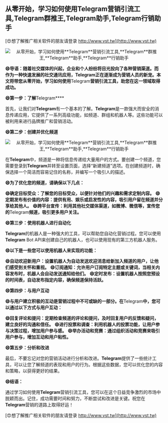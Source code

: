 ## **从零开始，学习如何使用**Telegram**营销引流工具,**Telegram**群推王,**Telegram**助手,**Telegram**行销助手**

[😍想了解推广相关软件的朋友请登录 http://www.vst.tw](http://www.vst.tw)

 <center><img src="https://vst.tw/MP4/tuiguang/png/4.png" alt="从零开始，学习如何使用**Telegram**营销引流工具,**Telegram**群推王,**Telegram**助手,**Telegram**行销助手"></center>

**😄导语：随着社交媒体的兴起，企业和个人纷纷将目光投向了各种营销渠道。而作为一种快速发展的社交通讯应用，**Telegram**正在逐渐成为营销人员的新宠。本文将带您从零开始，学习如何使用**Telegram**营销引流工具，助您在这一领域取得成功。**

**😄第一步：了解**Telegram****

首先，让我们对**Telegram**有一个基本的了解。**Telegram**是一款强大而安全的消息传递应用，它提供了一系列高级功能，如频道、群组和机器人等。这些功能可以被利用来进行品牌推广和营销活动。

**😄第二步：创建并优化频道**

 <center><img src="https://vst.tw/MP4/tuiguang/png/8.png" alt="从零开始，学习如何使用**Telegram**营销引流工具,**Telegram**群推王,**Telegram**助手,**Telegram**行销助手"></center>

在**Telegram**中，频道是一种将信息传递给大量用户的方式。要创建一个频道，您需要登录到**Telegram**并转至设置页面，选择“新建频道”选项。在创建频道时，确保选择一个简洁而容易记住的名称，并编写一个吸引人的描述。

**😄为了优化您的频道，请确保以下几点：**

**😄确定目标受众：了解您的目标受众，以便针对他们的兴趣和需求定制内容。**
**😄定期发布有价值的内容：提供有用、娱乐或启发性的内容，吸引用户留在频道并分享给其他人。**
**😄跨平台宣传：利用其他社交媒体渠道，如微博、微信等，宣传您的**Telegram**频道，吸引更多用户关注。**

**😄第三步：使用机器人进行自动化**

**Telegram**的机器人是一种强大的工具，可以帮助您自动化营销过程。您可以使用**Telegram** Bot API来创建自己的机器人，也可以使用现有的第三方机器人服务。

**😄以下是一些您可以使用机器人来实现的功能：**

**😄自动欢迎新用户：设置机器人为自动发送欢迎消息给新加入频道的用户，让他们感受到关怀和重视。**
**😄订阅通知：允许用户订阅特定主题或关键词，当相关内容发布时，机器人会自动发送通知给他们。**
**😄定时发布：设置机器人按照您预设的时间表，自动发布指定内容，确保频道保持活跃。**

**😄第四步：与用户互动**

**😄与用户建立积极的互动是营销过程中不可或缺的一部分。在**Telegram**中，您可以通过以下方式与用户互动：**

**😄回复评论和提问：定期检查频道的评论和提问，及时回复用户的反馈和疑问，建立良好的沟通和信任。**
**😄进行投票和调查：利用机器人的投票功能，让用户参与决策过程，增加用户参与感。**
**😄举办活动和竞赛：通过组织活动和竞赛来吸引用户参与，增加互动和用户粘性。**

**😄第五步：分析和改进**

最后，不要忘记对您的营销活动进行分析和改进。**Telegram**提供了一些统计工具，可以让您了解频道的表现和用户的行为。根据这些数据，您可以优化您的内容和策略，以获得更好的结果。

**😄结语：**

通过学习如何使用**Telegram**营销引流工具，您可以在这个日益竞争激烈的市场中脱颖而出。记住，成功需要时间和努力，不断尝试和改进是关键。祝您在**Telegram**营销的道路上取得好运！

[😍想了解推广相关软件的朋友请登录 http://www.vst.tw](http://www.vst.tw)



